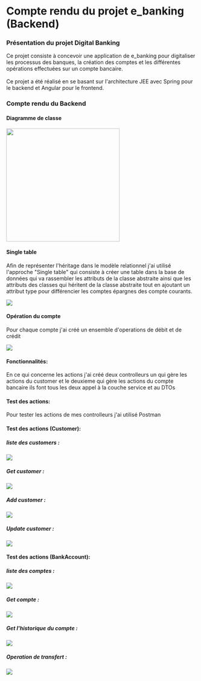 <h1>Compte rendu du projet e_banking (Backend)</h1>

<h3>Présentation du projet Digital Banking</h3>

<p>Ce projet consiste à concevoir une application de e_banking pour digitaliser  
les processus des banques, la création des comptes et les différentes opérations
effectuées sur un compte bancaire.<br></br>Ce projet a été réalisé en se basant sur 
l'architecture JEE avec Spring pour le backend et Angular pour le frontend.
</p>


<h3>Compte rendu du Backend</h3>
<h4>Diagramme de classe</h4>
<img src="./captures/diagrammeClasse.png" width="300" />

<h4>Single table</h4>
<p>Afin de représenter l'héritage dans le modèle relationnel j'ai utilisé l'approche
"Single table" qui consiste à créer une table dans la base de données qui va rassembler 
les attributs de la classe abstraite ainsi que les attributs des classes qui héritent de la classe abstraite
tout en ajoutant un attribut type pour différencier les comptes épargnes des compte courants.</p>
<img src="./captures/img.png"/>

<h4>Opération du compte</h4>
<p>Pour chaque compte j'ai créé un ensemble d'operations de débit et de crédit</p>
<img src="./captures/img_1.png"/>

<h4>Fonctionnalités:</h4>
<p>En ce qui concerne les actions j'ai créé deux controlleurs un qui gère
les actions du customer et le deuxieme qui gère les actions du compte bancaire
ils font tous les deux appel à la couche service et au DTOs</p>

<h4>Test des actions:</h4>
<p>Pour tester les actions de mes controlleurs j'ai utilisé Postman </p>

<h4>Test des actions (Customer):</h4>
<h5>liste des customers :</h5>
<img src="./captures/img_2.png"/>

<h5>Get customer :</h5>
<img src="./captures/img_3.png"/>


<h5>Add customer :</h5>
<img src="./captures/img_4.png"/>

<h5>Update customer :</h5>
<img src="./captures/img_5.png"/>

<h4>Test des actions (BankAccount):</h4>

<h5>liste des comptes :</h5>
<img src="./captures/img_6.png"/>

<h5>Get compte :</h5>
<img src="./captures/img_7.png"/>

<h5>Get l'historique du compte :</h5>
<img src="./captures/img_8.png"/>

<h5>Operation de transfert :</h5>
<img src="./captures/img_9.png"/>







